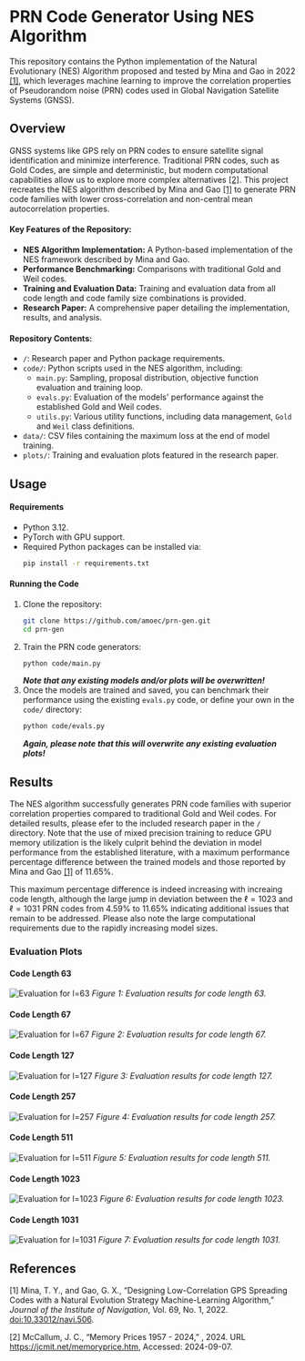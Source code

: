 # PRN Code Generator Using NES Algorithm

This repository contains the Python implementation of the Natural Evolutionary (NES) Algorithm proposed and tested by Mina and Gao in 2022 [[1]](#1), which leverages machine learning to improve the correlation properties of Pseudorandom noise (PRN) codes used in Global Navigation Satellite Systems (GNSS).

## Overview
GNSS systems like GPS rely on PRN codes to ensure satellite signal identification and minimize interference. Traditional PRN codes, such as Gold Codes, are simple and deterministic, but modern computational capabilities allow us to explore more complex alternatives [[2]](#2). This project recreates the NES algorithm described by Mina and Gao [[1]](#1) to generate PRN code families with lower cross-correlation and non-central mean autocorrelation properties.

#### Key Features of the Repository:
- **NES Algorithm Implementation:** A Python-based implementation of the NES framework described by Mina and Gao.
- **Performance Benchmarking:** Comparisons with traditional Gold and Weil codes.
- **Training and Evaluation Data:** Training and evaluation data from all code length and code family size combinations is provided.
- **Research Paper:** A comprehensive paper detailing the implementation, results, and analysis.

#### Repository Contents:
- `/`: Research paper and Python package requirements.
- `code/`: Python scripts used in the NES algorithm, including:
  - `main.py`: Sampling, proposal distribution, objective function evaluation and training loop.
  - `evals.py`: Evaluation of the models' performance against the established Gold and Weil codes.
  - `utils.py`: Various utility functions, including data management, `Gold` and `Weil` class definitions.
- `data/`: CSV files containing the maximum loss at the end of model training.
- `plots/`: Training and evaluation plots featured in the research paper.

## Usage
#### Requirements
- Python 3.12.
- PyTorch with GPU support.
- Required Python packages can be installed via:
  ```bash
  pip install -r requirements.txt
  ```
#### Running the Code
1. Clone the repository:
   ```bash
   git clone https://github.com/amoec/prn-gen.git
   cd prn-gen
   ```
2. Train the PRN code generators:
   ```bash
   python code/main.py
   ```
   ***Note that any existing models and/or plots will be overwritten!***
3. Once the models are trained and saved, you can benchmark their performance using the existing `evals.py` code, or define your own in the `code/` directory:
   ```bash
   python code/evals.py
   ```
   ***Again, please note that this will overwrite any existing evaluation plots!***

## Results
The NES algorithm successfully generates PRN code families with superior correlation properties compared to traditional Gold and Weil codes. For detailed results, please efer to the included research paper in the `/` directory. Note that the use of mixed precision training to reduce GPU memory utilization is the likely culprit behind the deviation in model performance from the established literature, with a maximum performance percentage difference between the trained models and those reported by Mina and Gao [[1]](#1) of 11.65%.

This maximum percentage difference is indeed increasing with increaing code length, although the large jump in deviation between the $\ell=1023$ and $\ell=1031$ PRN codes from 4.59% to 11.65% indicating additional issues that remain to be addressed. Please also note the large computational requirements due to the rapidly increasing model sizes. 

### Evaluation Plots

#### Code Length 63
![Evaluation for l=63](plots/eval/l=63.png)
*Figure 1: Evaluation results for code length 63.*

#### Code Length 67
![Evaluation for l=67](plots/eval/l=67.png)
*Figure 2: Evaluation results for code length 67.*

#### Code Length 127
![Evaluation for l=127](plots/eval/l=127.png)
*Figure 3: Evaluation results for code length 127.*

#### Code Length 257
![Evaluation for l=257](plots/eval/l=257.png)
*Figure 4: Evaluation results for code length 257.*

#### Code Length 511
![Evaluation for l=511](plots/eval/l=511.png)
*Figure 5: Evaluation results for code length 511.*

#### Code Length 1023
![Evaluation for l=1023](plots/eval/l=1023.png)
*Figure 6: Evaluation results for code length 1023.*

#### Code Length 1031
![Evaluation for l=1031](plots/eval/l=1031.png)
*Figure 7: Evaluation results for code length 1031.*

## References
<a id="1">[1]</a> Mina, T. Y., and Gao, G. X., “Designing Low-Correlation GPS Spreading Codes with a Natural Evolution Strategy Machine-Learning Algorithm,” *Journal of the Institute of Navigation*, Vol. 69, No. 1, 2022. <doi:10.33012/navi.506>.

<a id="2">[2]</a> McCallum, J. C., “Memory Prices 1957 - 2024,” , 2024. URL https://jcmit.net/memoryprice.htm, Accessed: 2024-09-07.